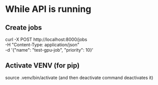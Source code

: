 # While API is running

## Create jobs

curl -X POST http://localhost:8000/jobs \
 -H "Content-Type: application/json" \
 -d '{"name": "test-gpu-job", "priority": 10}'

## Activate VENV (for pip)

source .venv/bin/activate
(and then deactivate command deactivates it)
